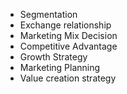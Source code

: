 * Segmentation
* Exchange relationship
* Marketing Mix Decision
* Competitive Advantage
* Growth Strategy
* Marketing Planning
* Value creation strategy
